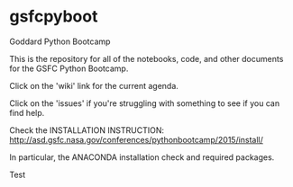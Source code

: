 # gsfcpyboot
Goddard Python Bootcamp

This is the repository for all of the notebooks, code, and other documents for the GSFC Python Bootcamp.

Click on the 'wiki' link for the current agenda.

Click on the 'issues' if you're struggling with something to see if you can find help.

Check the INSTALLATION INSTRUCTION:
http://asd.gsfc.nasa.gov/conferences/pythonbootcamp/2015/install/

In particular, the ANACONDA installation check and required packages.

Test